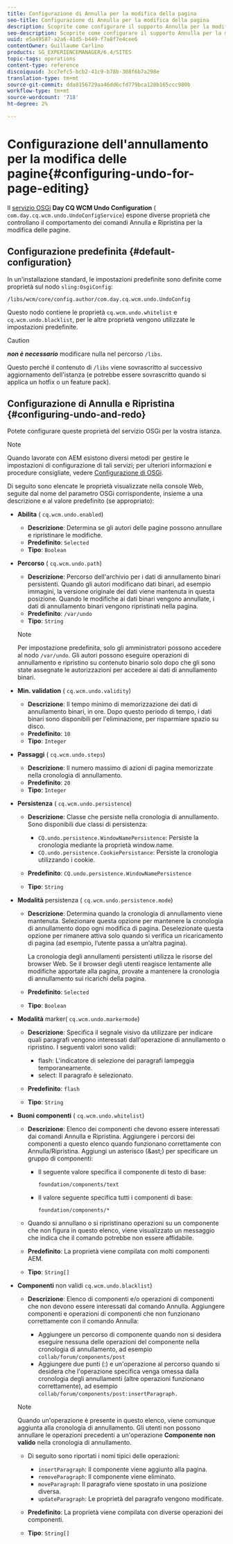 ```yaml
---
title: Configurazione di Annulla per la modifica della pagina
seo-title: Configurazione di Annulla per la modifica della pagina
description: Scoprite come configurare il supporto Annulla per la modifica delle pagine in AEM.
seo-description: Scoprite come configurare il supporto Annulla per la modifica delle pagine in AEM.
uuid: e5a49587-a2a6-41d5-b449-f7a8f7e4cee6
contentOwner: Guillaume Carlino
products: SG_EXPERIENCEMANAGER/6.4/SITES
topic-tags: operations
content-type: reference
discoiquuid: 3cc7efc5-bcb2-41c9-b78b-308f6b7a298e
translation-type: tm+mt
source-git-commit: dda8156729aa46dd6cfd779bca120b165ccc980b
workflow-type: tm+mt
source-wordcount: '718'
ht-degree: 2%

---
```



# Configurazione dell&#39;annullamento per la modifica delle pagine{#configuring-undo-for-page-editing}

Il [servizio OSGi](/help/sites-deploying/configuring-osgi.md) **Day CQ WCM Undo Configuration** ( `com.day.cq.wcm.undo.UndoConfigService`) espone diverse proprietà che controllano il comportamento dei comandi Annulla e Ripristina per la modifica delle pagine.

## Configurazione predefinita {#default-configuration}

In un&#39;installazione standard, le impostazioni predefinite sono definite come proprietà sul nodo `sling:OsgiConfig`:

`/libs/wcm/core/config.author/com.day.cq.wcm.undo.UndoConfig`

Questo nodo contiene le proprietà `cq.wcm.undo.whitelist` e `cq.wcm.undo.blacklist`, per le altre proprietà vengono utilizzate le impostazioni predefinite.

>[!CAUTION]
>
>***non è necessario*** modificare nulla nel percorso `/libs`.
>
>Questo perché il contenuto di `/libs` viene sovrascritto al successivo aggiornamento dell&#39;istanza (e potrebbe essere sovrascritto quando si applica un hotfix o un feature pack).

## Configurazione di Annulla e Ripristina {#configuring-undo-and-redo}

Potete configurare queste proprietà del servizio OSGi per la vostra istanza.

>[!NOTE]
>
>Quando lavorate con AEM esistono diversi metodi per gestire le impostazioni di configurazione di tali servizi; per ulteriori informazioni e procedure consigliate, vedere [Configurazione di OSGi](/help/sites-deploying/configuring-osgi.md).

Di seguito sono elencate le proprietà visualizzate nella console Web, seguite dal nome del parametro OSGi corrispondente, insieme a una descrizione e al valore predefinito (se appropriato):

* **Abilita**
( 
`cq.wcm.undo.enabled`)

   * **Descrizione**: Determina se gli autori delle pagine possono annullare e ripristinare le modifiche.
   * **Predefinito**:  `Selected`
   * **Tipo**: `Boolean`

* **Percorso**
( 
`cq.wcm.undo.path`)

   * **Descrizione**: Percorso dell&#39;archivio per i dati di annullamento binari persistenti. Quando gli autori modificano dati binari, ad esempio immagini, la versione originale dei dati viene mantenuta in questa posizione. Quando le modifiche ai dati binari vengono annullate, i dati di annullamento binari vengono ripristinati nella pagina.
   * **Predefinito**:  `/var/undo`
   * **Tipo**: `String`

   >[!NOTE]
   >
   >Per impostazione predefinita, solo gli amministratori possono accedere al nodo `/var/undo`. Gli autori possono eseguire operazioni di annullamento e ripristino su contenuto binario solo dopo che gli sono state assegnate le autorizzazioni per accedere ai dati di annullamento binari.

* **Min. validation**
( 
`cq.wcm.undo.validity`)

   * **Descrizione**: Il tempo minimo di memorizzazione dei dati di annullamento binari, in ore. Dopo questo periodo di tempo, i dati binari sono disponibili per l&#39;eliminazione, per risparmiare spazio su disco.
   * **Predefinito**:  `10`
   * **Tipo**: `Integer`

* **Passaggi**
( 
`cq.wcm.undo.steps`)

   * **Descrizione**: Il numero massimo di azioni di pagina memorizzate nella cronologia di annullamento.
   * **Predefinito**:  `20`
   * **Tipo**: `Integer`

* **Persistenza**
( 
`cq.wcm.undo.persistence`)

   * **Descrizione**: Classe che persiste nella cronologia di annullamento. Sono disponibili due classi di persistenza:

      * `CQ.undo.persistence.WindowNamePersistence`: Persiste la cronologia mediante la proprietà window.name.
      * `CQ.undo.persistence.CookiePersistance`: Persiste la cronologia utilizzando i cookie.
   * **Predefinito**:  `CQ.undo.persistence.WindowNamePersistence`
   * **Tipo**: `String`


* **Modalità**
 persistenza ( 
`cq.wcm.undo.persistence.mode`)

   * **Descrizione**: Determina quando la cronologia di annullamento viene mantenuta. Selezionare questa opzione per mantenere la cronologia di annullamento dopo ogni modifica di pagina. Deselezionate questa opzione per rimanere attiva solo quando si verifica un ricaricamento di pagina (ad esempio, l’utente passa a un’altra pagina).

      La cronologia degli annullamenti persistenti utilizza le risorse del browser Web. Se il browser degli utenti reagisce lentamente alle modifiche apportate alla pagina, provate a mantenere la cronologia di annullamento sui ricarichi della pagina.

   * **Predefinito**:  `Selected`
   * **Tipo**: `Boolean`

* **Modalità**
 marker( 
`cq.wcm.undo.markermode`)

   * **Descrizione**: Specifica il segnale visivo da utilizzare per indicare quali paragrafi vengono interessati dall&#39;operazione di annullamento o ripristino. I seguenti valori sono validi:

      * flash: L&#39;indicatore di selezione dei paragrafi lampeggia temporaneamente.
      * select: Il paragrafo è selezionato.
   * **Predefinito**:  `flash`
   * **Tipo**: `String`


* **Buoni componenti**
( 
`cq.wcm.undo.whitelist`)

   * **Descrizione**: Elenco dei componenti che devono essere interessati dai comandi Annulla e Ripristina. Aggiungere i percorsi dei componenti a questo elenco quando funzionano correttamente con Annulla/Ripristina. Aggiungi un asterisco (&amp;ast;) per specificare un gruppo di componenti:

      * Il seguente valore specifica il componente di testo di base:

         `foundation/components/text`

      * Il valore seguente specifica tutti i componenti di base:

         `foundation/components/*`
   * Quando si annullano o si ripristinano operazioni su un componente che non figura in questo elenco, viene visualizzato un messaggio che indica che il comando potrebbe non essere affidabile.

   * **Predefinito**: La proprietà viene compilata con molti componenti AEM.
   * **Tipo**: `String[]`


* **Componenti**
 non validi 
`cq.wcm.undo.blacklist`)

   * **Descrizione**: Elenco di componenti e/o operazioni di componenti che non devono essere interessati dal comando Annulla. Aggiungere componenti e operazioni di componenti che non funzionano correttamente con il comando Annulla:

      * Aggiungere un percorso di componente quando non si desidera eseguire nessuna delle operazioni del componente nella cronologia di annullamento, ad esempio `collab/forum/components/post`
      * Aggiungere due punti (:) e un&#39;operazione al percorso quando si desidera che l&#39;operazione specifica venga omessa dalla cronologia degli annullamenti (altre operazioni funzionano correttamente), ad esempio `collab/forum/components/post:insertParagraph.`

   >[!NOTE]
   >
   >Quando un&#39;operazione è presente in questo elenco, viene comunque aggiunta alla cronologia di annullamento. Gli utenti non possono annullare le operazioni precedenti a un&#39;operazione **Componente non valido** nella cronologia di annullamento.

   * Di seguito sono riportati i nomi tipici delle operazioni:

      * `insertParagraph`: Il componente viene aggiunto alla pagina.
      * `removeParagraph`: Il componente viene eliminato.
      * `moveParagraph`: Il paragrafo viene spostato in una posizione diversa.
      * `updateParagraph`: Le proprietà del paragrafo vengono modificate.
   * **Predefinito**: La proprietà viene compilata con diverse operazioni dei componenti.
   * **Tipo**: `String[]`




